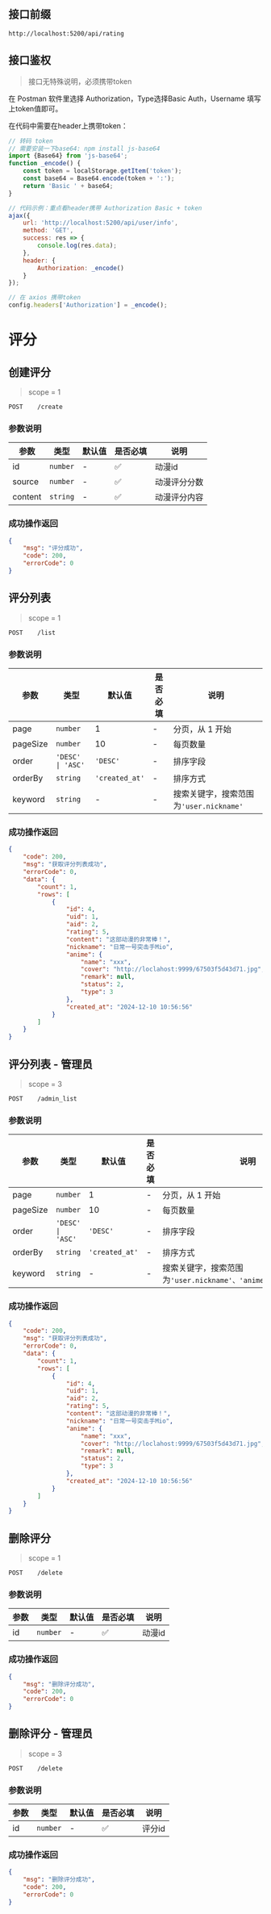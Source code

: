 ## 接口前缀

```shell
http://localhost:5200/api/rating
```

## 接口鉴权

> 接口无特殊说明，必须携带token

在 Postman 软件里选择 Authorization，Type选择Basic Auth，Username 填写上token值即可。

在代码中需要在header上携带token：

```js
// 转码 token
// 需要安装一下base64: npm install js-base64
import {Base64} from 'js-base64';
function _encode() {
    const token = localStorage.getItem('token');
    const base64 = Base64.encode(token + ':');
    return 'Basic ' + base64;
}

// 代码示例：重点看header携带 Authorization Basic + token
ajax({
    url: 'http://localhost:5200/api/user/info',
    method: 'GET',
    success: res => {
        console.log(res.data);
    },
    header: {
        Authorization: _encode()
    }
});

// 在 axios 携带token
config.headers['Authorization'] = _encode();
```

# 评分

## 创建评分

> scope = 1

```
POST    /create
```

### 参数说明

| 参数    | 类型     | 默认值 | 是否必填 | 说明         |
| ------- | -------- | ------ | -------- | ------------ |
| id      | `number` | -      | ✅       | 动漫id       |
| source  | `number` | -      | ✅       | 动漫评分分数 |
| content | `string` | -      | ✅       | 动漫评分内容 |

### 成功操作返回

```json
{
    "msg": "评分成功",
    "code": 200,
    "errorCode": 0
}
```

## 评分列表

> scope = 1

```
POST    /list
```

### 参数说明

| 参数     | 类型              | 默认值         | 是否必填 | 说明                                    |
| -------- | ----------------- | -------------- | -------- | --------------------------------------- |
| page     | `number`          | 1              | -        | 分页，从 1 开始                         |
| pageSize | `number`          | 10             | -        | 每页数量                                |
| order    | `'DESC' \| 'ASC'` | `'DESC'`       | -        | 排序字段                                |
| orderBy  | `string`          | `'created_at'` | -        | 排序方式                                |
| keyword  | `string`          | -              | -        | 搜索关键字，搜索范围为`'user.nickname'` |

### 成功操作返回

```json
{
    "code": 200,
    "msg": "获取评分列表成功",
    "errorCode": 0,
    "data": {
        "count": 1,
        "rows": [
            {
                "id": 4,
                "uid": 1,
                "aid": 2,
                "rating": 5,
                "content": "这部动漫的非常棒！",
                "nickname": "日常一号突击手Mio",
                "anime": {
                    "name": "xxx",
                    "cover": "http://loclahost:9999/67503f5d43d71.jpg",
                    "remark": null,
                    "status": 2,
                    "type": 3
                },
                "created_at": "2024-12-10 10:56:56"
            }
        ]
    }
}
```

## 评分列表 - 管理员

> scope = 3

```
POST    /admin_list
```

### 参数说明

| 参数     | 类型              | 默认值         | 是否必填 | 说明                                                             |
| -------- | ----------------- | -------------- | -------- | ---------------------------------------------------------------- |
| page     | `number`          | 1              | -        | 分页，从 1 开始                                                  |
| pageSize | `number`          | 10             | -        | 每页数量                                                         |
| order    | `'DESC' \| 'ASC'` | `'DESC'`       | -        | 排序字段                                                         |
| orderBy  | `string`          | `'created_at'` | -        | 排序方式                                                         |
| keyword  | `string`          | -              | -        | 搜索关键字，搜索范围为`'user.nickname'、'anime.name'、'content'` |

### 成功操作返回

```json
{
    "code": 200,
    "msg": "获取评分列表成功",
    "errorCode": 0,
    "data": {
        "count": 1,
        "rows": [
            {
                "id": 4,
                "uid": 1,
                "aid": 2,
                "rating": 5,
                "content": "这部动漫的非常棒！",
                "nickname": "日常一号突击手Mio",
                "anime": {
                    "name": "xxx",
                    "cover": "http://loclahost:9999/67503f5d43d71.jpg",
                    "remark": null,
                    "status": 2,
                    "type": 3
                },
                "created_at": "2024-12-10 10:56:56"
            }
        ]
    }
}
```

## 删除评分

> scope = 1

```
POST    /delete
```

### 参数说明

| 参数 | 类型     | 默认值 | 是否必填 | 说明   |
| ---- | -------- | ------ | -------- | ------ |
| id   | `number` | -      | ✅       | 动漫id |

### 成功操作返回

```json
{
    "msg": "删除评分成功",
    "code": 200,
    "errorCode": 0
}
```

## 删除评分 - 管理员

> scope = 3

```
POST    /delete
```

### 参数说明

| 参数 | 类型     | 默认值 | 是否必填 | 说明   |
| ---- | -------- | ------ | -------- | ------ |
| id   | `number` | -      | ✅       | 评分id |

### 成功操作返回

```json
{
    "msg": "删除评分成功",
    "code": 200,
    "errorCode": 0
}
```
